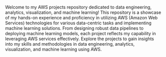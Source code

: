 Welcome to my AWS projects repository dedicated to data engineering, analytics, visualization, and machine learning! This repository is a showcase of my hands-on experience and proficiency in utilizing AWS (Amazon Web Services) technologies for various data-centric tasks and implementing machine learning solutions. From designing robust data pipelines to deploying machine learning models, each project reflects my capability in leveraging AWS services effectively. Explore the projects to gain insights into my skills and methodologies in data engineering, analytics, visualization, and machine learning using AWS.
